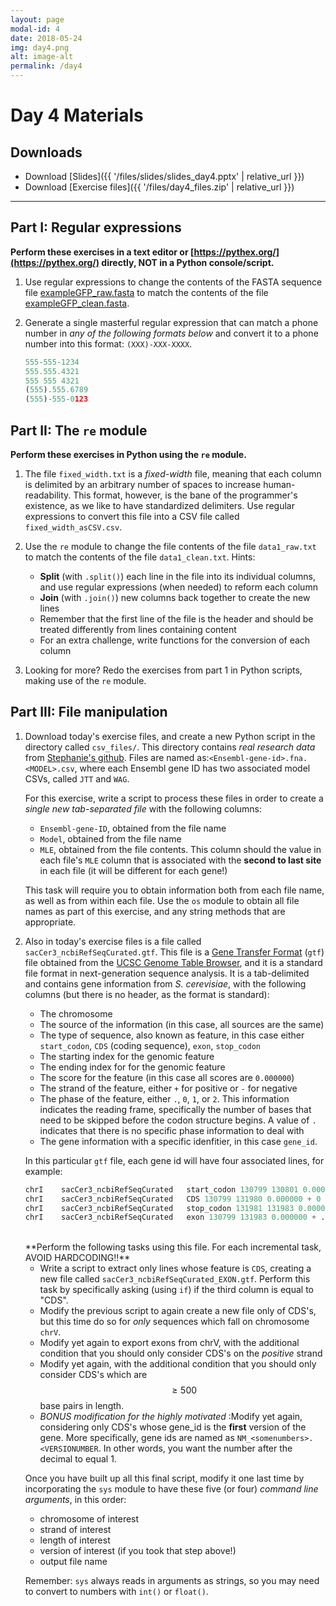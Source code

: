 ```yaml
---
layout: page
modal-id: 4
date: 2018-05-24
img: day4.png
alt: image-alt
permalink: /day4
---
```


# Day 4 Materials

## Downloads

+ Download [Slides]({{ '/files/slides/slides_day4.pptx' | relative_url }})
+ Download [Exercise files]({{ '/files/day4_files.zip' | relative_url }})
<!-- + Download [Regular Expressions Cheatsheet]() -->

<!--+ Download [Exercise solutions](link)-->

----------------------------



## Part I: Regular expressions

**Perform these exercises in a text editor or [https://pythex.org/](https://pythex.org/) directly, NOT in a Python console/script.**


1.  Use regular expressions to change the contents of the FASTA sequence file [exampleGFP_raw.fasta](./exampleGFP_raw.fasta) to match the contents of the file [exampleGFP_clean.fasta](./exampleGFP_clean.fasta). 

2. Generate a single masterful regular expression that can match a phone number in *any of the following formats below* and convert it to a phone number into this format: `(XXX)-XXX-XXXX`. 

    ```python
    555-555-1234
    555.555.4321
    555 555 4321
    (555).555.6789
    (555)-555-0123
    ```		
        
## Part II: The `re` module

**Perform these exercises in Python using the `re` module.**


1. The file `fixed_width.txt` is a *fixed-width* file, meaning that each column is delimited by an arbitrary number of spaces to increase human-readability. This format, however, is the bane of the programmer's existence, as we like to have standardized delimiters. Use regular expressions to convert this file into a CSV file called `fixed_width_asCSV.csv`.

2. Use the `re` module to change the file contents of the file `data1_raw.txt` to match the contents of the file `data1_clean.txt`. Hints:
	+ **Split** (with `.split()`) each line in the file into its individual columns, and use regular expressions (when needed) to reform each column
	+ **Join** (with `.join()`) new columns back together to create the new lines
	+ Remember that the first line of the file is the header and should be treated differently from lines containing content
	+ For an extra challenge, write functions for the conversion of each column
	
3. Looking for more? Redo the exercises from part 1 in Python scripts, making use of the `re` module.


## Part III: File manipulation

1. Download today's exercise files, and create a new Python script in the directory called `csv_files/`. This directory contains *real research data* from [Stephanie's github](https://github.com/sjspielman/protein_rates_models). Files are named as:`<Ensembl-gene-id>.fna.<MODEL>.csv`, where each Ensembl gene ID has two associated model CSVs, called `JTT` and `WAG`. 

	For this exercise, write a script to process these files in order to create a *single new tab-separated file* with the following columns:
	+ `Ensembl-gene-ID`, obtained from the file name
	+ `Model`, obtained from the file name
	+ `MLE`, obtained from the file contents. This column should the value in each file's `MLE` column that is associated with the **second to last site** in each file (it will be different for each gene!)

	This task will require you to obtain information both from each file name, as well as from within each file. Use the `os` module to obtain all file names as part of this exercise, and any string methods that are appropriate.


2. Also in today's exercise files is a file called `sacCer3_ncbiRefSeqCurated.gtf`. This file is a [Gene Transfer Format](https://useast.ensembl.org/info/website/upload/gff.html) (`gtf`) file obtained from the [UCSC Genome Table Browser](http://genome.ucsc.edu/cgi-bin/hgTables), and it is a standard file format in next-generation sequence analysis. It is a tab-delimited and contains gene information from *S. cerevisiae*, with the following columns (but there is no header, as the format is standard):
	+ The chromosome
	+ The source of the information (in this case, all sources are the same)
	+ The type of sequence, also known as feature, in this case either `start_codon`, `CDS` (coding sequence), `exon`, `stop_codon`
	+ The starting index for the genomic feature
	+ The ending index for for the genomic feature
	+ The score for the feature (in this case all scores are `0.000000`)
	+ The strand of the feature, either `+` for positive or `-` for negative
	+ The phase of the feature, either `.`, `0`, `1`, or `2`. This information indicates the reading frame, specifically the number of bases that need to be skipped before the codon structure begins. A value of `.` indicates that there is no specific phase information to deal with
	+ The gene information with a specific idenfitier, in this case `gene_id`.
	
	In this particular `gtf` file, each gene id will have four associated lines, for example:
	
	
	``` python 
	chrI	sacCer3_ncbiRefSeqCurated	start_codon 130799 130801 0.000000 + . gene_id "NM_001178157.1";
	chrI	sacCer3_ncbiRefSeqCurated	CDS	130799 131980 0.000000 + 0 gene_id "NM_001178157.1";
	chrI	sacCer3_ncbiRefSeqCurated	stop_codon 131981 131983 0.000000 . gene_id "NM_001178157.1";
	chrI	sacCer3_ncbiRefSeqCurated	exon 130799 131983 0.000000 + . gene_id "NM_001178157.1";
	```
	<br>
	**Perform the following tasks using this file. For each incremental task, AVOID HARDCODING!!**
	
	
	+ Write a script to extract only lines whose feature is `CDS`, creating a new file called `sacCer3_ncbiRefSeqCurated_EXON.gtf`. Perform this task by specifically asking (using `if`) if the third column is equal to "CDS".
	+ Modify the previous script to again create a new file only of CDS's, but this time do so for *only* sequences which fall on chromosome `chrV`.
	+ Modify yet again to export exons from chrV, with the additional condition that you should only consider CDS's on the *positive* strand
	+ Modify yet again, with the additional condition that you should only consider CDS's which are $$\geq500$$ base pairs in length.
	+ *BONUS modification for the highly motivated* :Modify yet again, considering only CDS's whose gene_id is the **first** version of the gene. More specifically, gene ids are named as `NM_<somenumbers>.<VERSIONUMBER`. In other words, you want the number after the decimal to equal 1.
	
	Once you have built up all this final script, modify it one last time by incorporating the `sys` module to have these five (or four) *command line arguments*, in this order:
		
	+ chromosome of interest
	+ strand of interest
	+ length of interest 
	+ version of interest (if you took that step above!)
	+ output file name

	Remember: `sys` always reads in arguments as strings, so you may need to convert to numbers with `int()` or `float()`.


<!-- If time for biopython, have them query the sequence for the longest 5 genes -->
